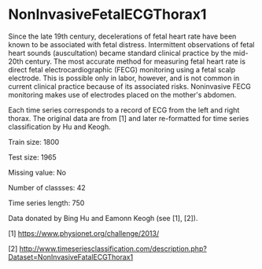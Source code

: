 # NonInvasiveFetalECGThorax1

Since the late 19th century, decelerations of fetal heart rate have been known to be associated with fetal distress. Intermittent observations of fetal heart sounds (auscultation) became standard clinical practice by the mid-20th century. The most accurate method for measuring fetal heart rate is direct fetal electrocardiographic (FECG) monitoring using a fetal scalp electrode. This is possible only in labor, however, and is not common in current clinical practice because of its associated risks. Noninvasive FECG monitoring makes use of electrodes placed on the mother's abdomen. 

Each time series corresponds to a record of ECG from the left and right thorax. The original data are from [1] and later re-formatted for time series classification by Hu and Keogh.

Train size: 1800

Test size: 1965

Missing value: No

Number of classses: 42

Time series length: 750

Data donated by Bing Hu and Eamonn Keogh (see [1], [2]).

[1] https://www.physionet.org/challenge/2013/

[2] http://www.timeseriesclassification.com/description.php?Dataset=NonInvasiveFatalECGThorax1